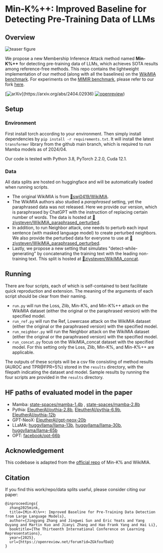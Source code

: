 # Min-K%++: Improved Baseline for Detecting Pre-Training Data of LLMs

## Overview

![teaser figure](images/teaser_w_results.png)

We propose a new Membership Inference Attack method named **Min-K%++** for detecting pre-training data of LLMs, which achieves SOTA results among reference-free methods. This repo contains the lightweight implementation of our method (along with all the baselines) on the [WikiMIA benchmark](https://huggingface.co/datasets/swj0419/WikiMIA). For experiments on the [MIMIR benchmark](https://github.com/iamgroot42/mimir), please refer to our fork [here](https://github.com/zjysteven/mimir).

[![arXiv](https://img.shields.io/badge/arXiv-2404.02936-b31b1b.svg?)](https://arxiv.org/abs/2404.02936)
[![openreview](https://img.shields.io/badge/ICLR-openreview-blue)](https://openreview.net/forum?id=ZGkfoufDaU))



## Setup
### Environment
First install torch according to your environment. Then simply install dependencies by `pip install -r requirements.txt`. It will install the latest `transformer` library from the github main branch, which is required to run Mamba models as of 2024/04.

Our code is tested with Python 3.8, PyTorch 2.2.0, Cuda 12.1.

### Data
All data splits are hosted on huggingface and will be automatically loaded when running scripts.
- The original WikiMIA is from [🤗swj0419/WikiMIA](https://huggingface.co/datasets/swj0419/WikiMIA). 
- The WikiMIA authors also studied a *paraphrased* setting, yet the paraphrased data was not released. Here we provide our version, which is paraphrased by ChatGPT with the instruction of replacing certain number of words. The data is hosted at [🤗zjysteven/WikiMIA_paraphrased_perturbed](https://huggingface.co/datasets/zjysteven/WikiMIA_paraphrased_perturbed).
- In addition, to run Neighbor attack, one needs to perturb each input sentence (with masked language model) to create perturbed neighbors. We also provide the perturbed data for everyone to use at [🤗zjysteven/WikiMIA_paraphrased_perturbed](https://huggingface.co/datasets/zjysteven/WikiMIA_paraphrased_perturbed).
- Lastly, we propose a new setting that simulates "detect-while-generating" by concatenating the training text with the leading non-training text. This split is hosted at [🤗zjysteven/WikiMIA_concat](https://huggingface.co/datasets/zjysteven/WikiMIA_concat).

## Running
There are four scripts, each of which is self-contained to best facilitate quick reproduction and extension. The meaning of the arguments of each script should be clear from their naming.

- `run.py` will run the Loss, Zlib, Min-K%, and Min-K%++ attack on the WikiMIA dataset (either the original or the paraphrased version) with the specified model.
- `run_ref.py` will run the Ref, Lowercase attack on the WikiMIA dataset (either the original or the paraphrased version) with the specified model.
- `run_neighbor.py` will run the Neighbor attack on the WikiMIA dataset (either the original or the paraphrased version) with the specified model.
- `run_concat.py` focus on the WikiMIA_concat dataset with the specified model. For this setting only the Loss, Zlib, Min-K%, and Min-K%++ are applicable.

The outputs of these scripts will be a csv file consisting of method results (AUROC and TPR@FPR=5%) stored in the `results` directory, with the filepath indicating the dataset and model. Sample results by running the four scripts are provided in the `results` directory.

## HF paths of evaluated model in the paper
- Mamba: [state-spaces/mamba-1.4b](https://huggingface.co/state-spaces/mamba-1.4b)
, [state-spaces/mamba-2.8b](https://huggingface.co/state-spaces/mamba-2.8b)
- Pythia: [EleutherAI/pythia-2.8b](https://huggingface.co/EleutherAI/pythia-2.8b), [EleutherAI/pythia-6.9b](https://huggingface.co/EleutherAI/pythia-6.9b), [EleutherAI/pythia-12b](https://huggingface.co/EleutherAI/pythia-12b)
- GPT-NeoX: [EleutherAI/gpt-neox-20b](https://huggingface.co/EleutherAI/gpt-neox-20b)
- LLaMA: [huggyllama/llama-13b](https://huggingface.co/huggyllama/llama-13b), [huggyllama/llama-30b](https://huggingface.co/huggyllama/llama-30b), [huggyllama/llama-65b](https://huggingface.co/huggyllama/llama-65b)
- OPT: [facebook/opt-66b](https://huggingface.co/facebook/opt-66b)


## Acknowledgement
This codebase is adapted from the [official repo](https://github.com/swj0419/detect-pretrain-code) of Min-K% and WikiMIA.

## Citation
If you find this work/repo/data splits useful, please consider citing our paper:
```
@inproceedings{
  zhang2025mink,
  title={Min-K\%++: Improved Baseline for Pre-Training Data Detection from Large Language Models},
  author={Jingyang Zhang and Jingwei Sun and Eric Yeats and Yang Ouyang and Martin Kuo and Jianyi Zhang and Hao Frank Yang and Hai Li},
  booktitle={The Thirteenth International Conference on Learning Representations},
  year={2025},
  url={https://openreview.net/forum?id=ZGkfoufDaU}
}
```
